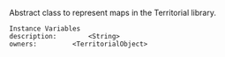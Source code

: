 Abstract class to represent maps in the Territorial library.

    Instance Variables
	description:		<String>
	owners:			<TerritorialObject>

